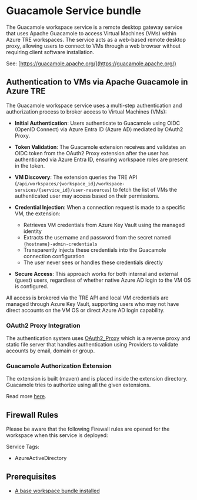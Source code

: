 # Guacamole Service bundle

The Guacamole workspace service is a remote desktop gateway service that uses Apache Guacamole to access Virtual Machines (VMs) within Azure TRE workspaces. The service acts as a web-based remote desktop proxy, allowing users to connect to VMs through a web browser without requiring client software installation.

See: [https://guacamole.apache.org/](https://guacamole.apache.org/)

## Authentication to VMs via Apache Guacamole in Azure TRE

The Guacamole workspace service uses a multi-step authentication and authorization process to broker access to Virtual Machines (VMs):

- **Initial Authentication**: Users authenticate to Guacamole using OIDC (OpenID Connect) via Azure Entra ID (Azure AD) mediated by OAuth2 Proxy.

- **Token Validation**: The Guacamole extension receives and validates an OIDC token from the OAuth2 Proxy extension after the user has authenticated via Azure Entra ID, ensuring workspace roles are present in the token.

- **VM Discovery**: The extension queries the TRE API (`/api/workspaces/{workspace_id}/workspace-services/{service_id}/user-resources`) to fetch the list of VMs the authenticated user may access based on their permissions.

- **Credential Injection**: When a connection request is made to a specific VM, the extension:
   - Retrieves VM credentials from Azure Key Vault using the managed identity
   - Extracts the username and password from the secret named `{hostname}-admin-credentials`
   - Transparently injects these credentials into the Guacamole connection configuration
   - The user never sees or handles these credentials directly


- **Secure Access**: This approach works for both internal and external (guest) users, regardless of whether native Azure AD login to the VM OS is configured.

All access is brokered via the TRE API and local VM credentials are managed through Azure Key Vault, supporting users who may not have direct accounts on the VM OS or direct Azure AD login capability.

### OAuth2 Proxy Integration

The authentication system uses [OAuth2_Proxy](https://github.com/oauth2-proxy/oauth2-proxy) which is a reverse proxy and static file server that handles authentication using Providers to validate accounts by email, domain or group.
### Guacamole Authorization Extension

The extension is built (maven) and is placed inside the extension directory. Guacamole tries to authorize using all the given extensions.

Read more [here](https://guacamole.apache.org/doc/gug/guacamole-ext.html).

## Firewall Rules

Please be aware that the following Firewall rules are opened for the workspace when this service is deployed:

Service Tags:

- AzureActiveDirectory

## Prerequisites

- [A base workspace bundle installed](../workspaces/base.md)
